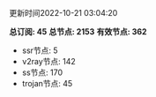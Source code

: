更新时间2022-10-21 03:04:20

**总订阅: 45**
**总节点: 2153**
**有效节点: 362**
- ssr节点: 5
- v2ray节点: 142
- ss节点: 170
- trojan节点: 45
